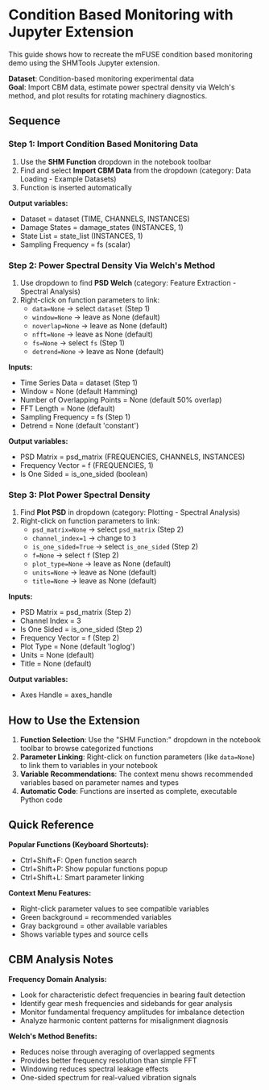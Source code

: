 # Condition Based Monitoring with Jupyter Extension

This guide shows how to recreate the mFUSE condition based monitoring demo using the SHMTools Jupyter extension.

**Dataset**: Condition-based monitoring experimental data  
**Goal**: Import CBM data, estimate power spectral density via Welch's method, and plot results for rotating machinery diagnostics.

## Sequence

### Step 1: Import Condition Based Monitoring Data
1. Use the **SHM Function** dropdown in the notebook toolbar
2. Find and select **Import CBM Data** from the dropdown (category: Data Loading - Example Datasets)
3. Function is inserted automatically

**Output variables:**
- Dataset = dataset (TIME, CHANNELS, INSTANCES)  
- Damage States = damage_states (INSTANCES, 1)
- State List = state_list (INSTANCES, 1)
- Sampling Frequency = fs (scalar)

### Step 2: Power Spectral Density Via Welch's Method
1. Use dropdown to find **PSD Welch** (category: Feature Extraction - Spectral Analysis)
2. Right-click on function parameters to link:
   - `data=None` → select `dataset` (Step 1)
   - `window=None` → leave as None (default)
   - `noverlap=None` → leave as None (default)
   - `nfft=None` → leave as None (default)
   - `fs=None` → select `fs` (Step 1)
   - `detrend=None` → leave as None (default)

**Inputs:**
- Time Series Data = dataset (Step 1)
- Window = None (default Hamming)
- Number of Overlapping Points = None (default 50% overlap)
- FFT Length = None (default)
- Sampling Frequency = fs (Step 1)
- Detrend = None (default 'constant')

**Output variables:**
- PSD Matrix = psd_matrix (FREQUENCIES, CHANNELS, INSTANCES)
- Frequency Vector = f (FREQUENCIES, 1)
- Is One Sided = is_one_sided (boolean)

### Step 3: Plot Power Spectral Density  
1. Find **Plot PSD** in dropdown (category: Plotting - Spectral Analysis)
2. Right-click on function parameters to link:
   - `psd_matrix=None` → select `psd_matrix` (Step 2)
   - `channel_index=1` → change to `3`
   - `is_one_sided=True` → select `is_one_sided` (Step 2)
   - `f=None` → select `f` (Step 2)
   - `plot_type=None` → leave as None (default)
   - `units=None` → leave as None (default)
   - `title=None` → leave as None (default)

**Inputs:**
- PSD Matrix = psd_matrix (Step 2)
- Channel Index = 3
- Is One Sided = is_one_sided (Step 2)
- Frequency Vector = f (Step 2)
- Plot Type = None (default 'loglog')
- Units = None (default)
- Title = None (default)

**Output variables:**
- Axes Handle = axes_handle

## How to Use the Extension

1. **Function Selection**: Use the "SHM Function:" dropdown in the notebook toolbar to browse categorized functions
2. **Parameter Linking**: Right-click on function parameters (like `data=None`) to link them to variables in your notebook
3. **Variable Recommendations**: The context menu shows recommended variables based on parameter names and types
4. **Automatic Code**: Functions are inserted as complete, executable Python code

## Quick Reference

**Popular Functions (Keyboard Shortcuts):**
- Ctrl+Shift+F: Open function search
- Ctrl+Shift+P: Show popular functions popup  
- Ctrl+Shift+L: Smart parameter linking

**Context Menu Features:**
- Right-click parameter values to see compatible variables
- Green background = recommended variables
- Gray background = other available variables
- Shows variable types and source cells

## CBM Analysis Notes

**Frequency Domain Analysis:**
- Look for characteristic defect frequencies in bearing fault detection
- Identify gear mesh frequencies and sidebands for gear analysis
- Monitor fundamental frequency amplitudes for imbalance detection
- Analyze harmonic content patterns for misalignment diagnosis

**Welch's Method Benefits:**
- Reduces noise through averaging of overlapped segments
- Provides better frequency resolution than simple FFT
- Windowing reduces spectral leakage effects
- One-sided spectrum for real-valued vibration signals